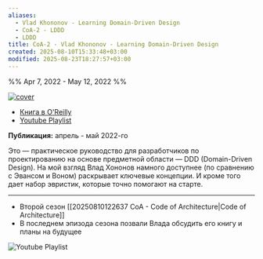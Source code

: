 ```yaml
---
aliases:
  - Vlad Khononov - Learning Domain-Driven Design
  - CoA-2 - LDDD
  - LDDD
title: CoA-2 - Vlad Khononov - Learning Domain-Driven Design
created: 2025-08-10T15:33:48+03:00
modified: 2025-08-23T18:27:57+03:00
---
```


%% Apr 7, 2022 - May 12, 2022 %%

[![cover](https://www.oreilly.com/covers/urn:orm:book:9781098100124/400w/)](https://www.oreilly.com/library/view/learning-domain-driven-design/9781098100124/)

- [Книга в O'Reilly](https://www.oreilly.com/library/view/learning-domain-driven-design/9781098100124/)
- [Youtube Playlist](https://www.youtube.com/playlist?list=PLLrf_044z4Jr19VrA7NCmHQ4Wfi8e8Qq7)

**Публикация:** апрель - май 2022-го

Это — практическое руководство для разработчиков по проектированию на основе предметной области — DDD (Domain-Driven Design). На мой взгляд Влад Хононов намного доступнее (по сравнению с Эвансом и Воном) раскрывает ключевые концепции. И кроме того дает набор эвристик, которые точно помогают на старте.

---

- Второй сезон [[20250810122637 CoA - Code of Architecture|Code of Architecture]]
- В последнем эпизода сезона позвали Влада обсудить его книгу и планы на будущее

![Youtube Playlist](https://www.youtube.com/playlist?list=PLLrf_044z4Jr19VrA7NCmHQ4Wfi8e8Qq7)
